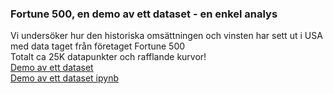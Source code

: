 ### Fortune 500, en demo av ett dataset - en enkel analys

Vi undersöker hur den historiska omsättningen och vinsten har sett ut i USA med data taget från företaget Fortune 500
<br>
Totalt ca 25K datapunkter och rafflande kurvor!
<br>
[Demo av ett dataset](https://github.com/IoT-Dude/blogg_mtrl/blob/main/Fortune500_demo.html)
<br>
[Demo av ett dataset ipynb](https://github.com/IoT-Dude/blogg_mtrl/blob/main/Fortune500_demo.ipynb)





